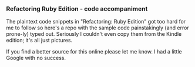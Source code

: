 ### Refactoring Ruby Edition - code accompaniment

The plaintext code snippets in "Refactoring: Ruby Edition" got too hard for me to follow so here's a repo with the sample code painstakingly (and error prone-ly) typed out. Seriously I couldn't even copy them from the Kindle edition; it's all just pictures.

If you find a better source for this online please let me know. I had a little Google with no success.
